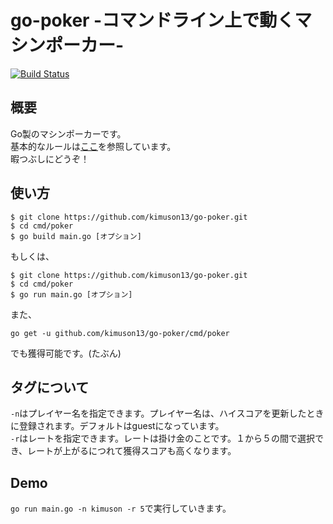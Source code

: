 # go-poker -コマンドライン上で動くマシンポーカー-
[![Build Status](https://travis-ci.com/kimuson13/go-poker.svg?branch=main)](https://travis-ci.com/kimuson13/go-poker)  
## 概要
Go製のマシンポーカーです。  
基本的なルールは[ここ](https://www.xn--lck0a5auxk.jp/videopoker.html)を参照しています。  
暇つぶしにどうぞ！

## 使い方
```
$ git clone https://github.com/kimuson13/go-poker.git
$ cd cmd/poker
$ go build main.go [オプション]
```
もしくは、
```
$ git clone https://github.com/kimuson13/go-poker.git
$ cd cmd/poker
$ go run main.go [オプション]
```
また、
```
go get -u github.com/kimuson13/go-poker/cmd/poker
```
でも獲得可能です。(たぶん)

## タグについて
```-n```はプレイヤー名を指定できます。プレイヤー名は、ハイスコアを更新したときに登録されます。デフォルトはguestになっています。  
```-r```はレートを指定できます。レートは掛け金のことです。１から５の間で選択でき、レートが上がるにつれて獲得スコアも高くなります。
## Demo
```go run main.go -n kimuson -r 5```で実行していきます。
